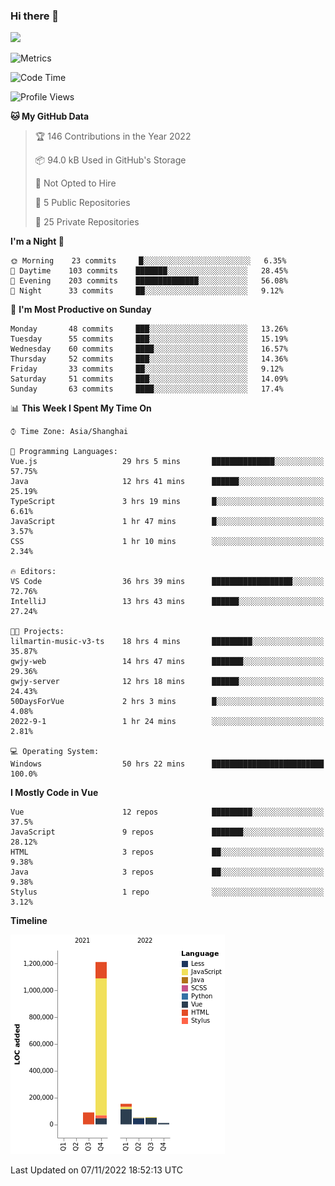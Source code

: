### Hi there 👋
![](https://github-readme-stats.vercel.app/api?username=Jamartin-create)

![Metrics](https://metrics.lecoq.io/Jamartin-create?template=classic&base.activity=0&base.community=0&base.repositories=0&isocalendar=1&calendar=1&languages=1&base=header%2C%20activity%2C%20community%2C%20repositories%2C%20metadata&base.indepth=false&base.hireable=false&isocalendar=false&isocalendar.duration=full-year&languages=false&languages.limit=8&languages.threshold=0%25&languages.other=false&languages.colors=github&languages.sections=most-used&languages.indepth=false&languages.analysis.timeout=15&languages.categories=markup%2C%20programming&languages.recent.categories=markup%2C%20programming&languages.recent.load=300&languages.recent.days=14&calendar=false&calendar.limit=1&config.timezone=Asia%2FShanghai)

<!--START_SECTION:waka-->
![Code Time](http://img.shields.io/badge/Code%20Time-389%20hrs%2024%20mins-blue)

![Profile Views](http://img.shields.io/badge/Profile%20Views-1-blue)

**🐱 My GitHub Data** 

> 🏆 146 Contributions in the Year 2022
 > 
> 📦 94.0 kB Used in GitHub's Storage 
 > 
> 🚫 Not Opted to Hire
 > 
> 📜 5 Public Repositories 
 > 
> 🔑 25 Private Repositories  
 > 
**I'm a Night 🦉** 

```text
🌞 Morning    23 commits     █░░░░░░░░░░░░░░░░░░░░░░░░   6.35% 
🌆 Daytime    103 commits    ███████░░░░░░░░░░░░░░░░░░   28.45% 
🌃 Evening    203 commits    ██████████████░░░░░░░░░░░   56.08% 
🌙 Night      33 commits     ██░░░░░░░░░░░░░░░░░░░░░░░   9.12%

```
📅 **I'm Most Productive on Sunday** 

```text
Monday       48 commits     ███░░░░░░░░░░░░░░░░░░░░░░   13.26% 
Tuesday      55 commits     ███░░░░░░░░░░░░░░░░░░░░░░   15.19% 
Wednesday    60 commits     ████░░░░░░░░░░░░░░░░░░░░░   16.57% 
Thursday     52 commits     ███░░░░░░░░░░░░░░░░░░░░░░   14.36% 
Friday       33 commits     ██░░░░░░░░░░░░░░░░░░░░░░░   9.12% 
Saturday     51 commits     ███░░░░░░░░░░░░░░░░░░░░░░   14.09% 
Sunday       63 commits     ████░░░░░░░░░░░░░░░░░░░░░   17.4%

```


📊 **This Week I Spent My Time On** 

```text
⌚︎ Time Zone: Asia/Shanghai

💬 Programming Languages: 
Vue.js                   29 hrs 5 mins       ██████████████░░░░░░░░░░░   57.75% 
Java                     12 hrs 41 mins      ██████░░░░░░░░░░░░░░░░░░░   25.19% 
TypeScript               3 hrs 19 mins       █░░░░░░░░░░░░░░░░░░░░░░░░   6.61% 
JavaScript               1 hr 47 mins        █░░░░░░░░░░░░░░░░░░░░░░░░   3.57% 
CSS                      1 hr 10 mins        ░░░░░░░░░░░░░░░░░░░░░░░░░   2.34%

🔥 Editors: 
VS Code                  36 hrs 39 mins      ██████████████████░░░░░░░   72.76% 
IntelliJ                 13 hrs 43 mins      ██████░░░░░░░░░░░░░░░░░░░   27.24%

🐱‍💻 Projects: 
lilmartin-music-v3-ts    18 hrs 4 mins       █████████░░░░░░░░░░░░░░░░   35.87% 
gwjy-web                 14 hrs 47 mins      ███████░░░░░░░░░░░░░░░░░░   29.36% 
gwjy-server              12 hrs 18 mins      ██████░░░░░░░░░░░░░░░░░░░   24.43% 
50DaysForVue             2 hrs 3 mins        █░░░░░░░░░░░░░░░░░░░░░░░░   4.08% 
2022-9-1                 1 hr 24 mins        ░░░░░░░░░░░░░░░░░░░░░░░░░   2.81%

💻 Operating System: 
Windows                  50 hrs 22 mins      █████████████████████████   100.0%

```

**I Mostly Code in Vue** 

```text
Vue                      12 repos            █████████░░░░░░░░░░░░░░░░   37.5% 
JavaScript               9 repos             ███████░░░░░░░░░░░░░░░░░░   28.12% 
HTML                     3 repos             ██░░░░░░░░░░░░░░░░░░░░░░░   9.38% 
Java                     3 repos             ██░░░░░░░░░░░░░░░░░░░░░░░   9.38% 
Stylus                   1 repo              ░░░░░░░░░░░░░░░░░░░░░░░░░   3.12%

```


**Timeline**

![Chart not found](https://raw.githubusercontent.com/Jamartin-create/Jamartin-create/master/charts/bar_graph.png) 


 Last Updated on 07/11/2022 18:52:13 UTC
<!--END_SECTION:waka-->
